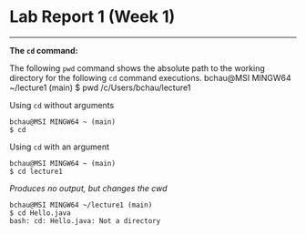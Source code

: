 # Lab Report 1 (Week 1)
---  
**The `cd` command:**  

The following `pwd` command shows the absolute path to the working directory for the following `cd` command executions.
bchau@MSI MINGW64 ~/lecture1 (main)
$ pwd
/c/Users/bchau/lecture1

Using `cd` without arguments  
```
bchau@MSI MINGW64 ~ (main) 
$ cd

```
Using `cd` with an argument  
```
bchau@MSI MINGW64 ~ (main)
$ cd lecture1

```
*Produces no output, but changes the cwd*


```
bchau@MSI MINGW64 ~/lecture1 (main)
$ cd Hello.java
bash: cd: Hello.java: Not a directory
```
